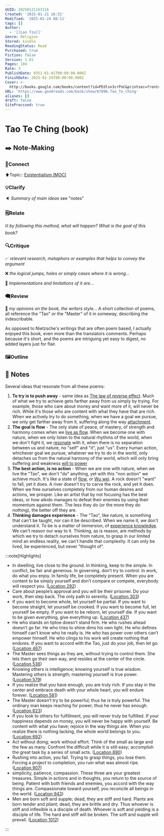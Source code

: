 ```yaml
---
UUID: 20250121163116
Created: '2025-01-21 16:31'
Modified: '2025-01-24 08:11'
tags: []
Author:
  - '[[Lao Tzu]]'
Genre: Religion
Stored: kindle
ReadingStatus: Read
Purchased: true
Fiction: false
Version: 1.01
Pages: 104
Rate: 3
PublishDate: 0351-01-01T00:00:00.000Z
FinishDate: 2025-01-24T00:00:00.000Z
Cover: >-
  http://books.google.com/books/content?id=PEdlsn3crPoC&printsec=frontcover&img=1&zoom=1&edge=curl&source=gbs_api
URL: 'https://www.goodreads.com/book/show/67896.Tao_Te_Ching'
aliases: []
draft: false
SiteProcssed: true
---
```


# Tao Te Ching (book)

## ✒️ Note-Making

### 🔗Connect

⬆️Topic:: [Existentialism (MOC)](/mocs/existentialism-moc.md)

### 💡Clarify
🔈 *Summary of main ideas*
see "notes"
### 🗒️Relate

⛓ *by following this method, what will happen? What is the goal of this book?*

### 🔍Critique

✅ *relevant research, metaphors or examples that helps to convey the argument*

❌ *the logical jumps, holes or simply cases where it is wrong...*

🧱 *Implementations and limitations of it are...*

### 🗨️Review

💭 *my opinions on the book, the writers style...*
A short collection of poems, all reference the "Tao" or the "Master" of it in someway, describing the indescribable.

As opposed to Nietzsche's writings that are often poem based, I actually enjoyed this book, even more than the translators comments. Perhaps because it's short, and the poems are intriguing yet easy to digest, no added layers just for flair.
### 🖼️Outline

## 📒 Notes

Several ideas that resonate from all these poems:

1. **To try is to push away** - same idea as [The law of reverse effect](/notes/the-law-of-reverse-effect.md). Much of what we try to achieve gets farther away from us simply by trying. For example, those who care about money and want more of it, will never be rich. While it's those who are content with what they have that are rich. When we actively try to do something, when we have a goal we pursue, we only get farther away from it, suffering along the way [attachment](/notes/attachment.md).
2. **The goal is flow** - The only state of peace, of mastery, of strength and harmony comes when we [live as flow](/notes/life-as-flow.md). When we become one with nature, when we only listen to the natural rhythms of the world, when we don't fight it, we [resonate](/notes/resonance.md) with it, when there is no separation between us and nature, no "self" and "it", just "us". Every human action, whichever goal we pursue, whatever we try to do in the world, only detaches us from the natural harmony of the world, which will only bring suffering and weakness [will to power](/notes/will-to-power.md)
3. **The best action, is no action** - When we are one with nature, when we live the "Tao", we don't "do" anything, yet with this "non action" we achieve much. It's like a state of [flow](/notes/flow.md), or [Wu wei](/notes/wu-wei.md). A rock doesn't "want" to fall, yet it does. A river doesn't try to carve the rock, and yet it does. When we free ourselves completely from our human desires and actions, we prosper. Like an artist that by not focusing has the best ideas, or how aikido manages to defeat their enemies by using their momentum against them. The less they do (or the more they do nothing), the better off they are.
4. **Thinking damages experience** - The "Tao", like nature, is something that can't be taught, nor can it be described. When we name it, we don't understand it. To be is a matter of immersion, of [experience knowledge](/notes/experience-knowledge.md). We can't reason our way to it. Thinking, as is reason, are methods by which we try to detach ourselves from nature, to grasp in our limited mind an endless reality, we can't handle that complexity. It can only be lived, be experienced, but never "thought of".

:::note[Highlights]

- In dwelling, live close to the ground. In thinking, keep to the simple. In conflict, be fair and generous. In governing, don’t try to control. In work, do what you enjoy. In family life, be completely present. When you are content to be simply yourself and don’t compare or compete, everybody will respect you. ([Location 292](https://readwise.io/to_kindle?action=open&asin=B003SHDM8O&location=292))
- Care about people’s approval and you will be their prisoner. Do your work, then step back. The only path to serenity. ([Location 303](https://readwise.io/to_kindle?action=open&asin=B003SHDM8O&location=303))
- If you want to become whole, let yourself be partial. If you want to become straight, let yourself be crooked. If you want to become full, let yourself be empty. If you want to be reborn, let yourself die. If you want to be given everything, give everything up. ([Location 437](https://readwise.io/to_kindle?action=open&asin=B003SHDM8O&location=437))
- He who stands on tiptoe doesn’t stand firm. He who rushes ahead doesn’t go far. He who tries to shine dims his own light. He who defines himself can’t know who he really is. He who has power over others can’t empower himself. He who clings to his work will create nothing that endures. If you want to accord with the Tao, just do your job, then let go. ([Location 467](https://readwise.io/to_kindle?action=open&asin=B003SHDM8O&location=467))
- The Master sees things as they are, without trying to control them. She lets them go their own way, and resides at the center of the circle. ([Location 536](https://readwise.io/to_kindle?action=open&asin=B003SHDM8O&location=536))
- Knowing others is intelligence; knowing yourself is true wisdom. Mastering others is strength; mastering yourself is true power. ([Location 579](https://readwise.io/to_kindle?action=open&asin=B003SHDM8O&location=579))
- If you realize that you have enough, you are truly rich. If you stay in the center and embrace death with your whole heart, you will endure forever. ([Location 581](https://readwise.io/to_kindle?action=open&asin=B003SHDM8O&location=581))
- The Master doesn’t try to be powerful; thus he is truly powerful. The ordinary man keeps reaching for power; thus he never has enough. ([Location 623](https://readwise.io/to_kindle?action=open&asin=B003SHDM8O&location=623))
- If you look to others for fulfillment, you will never truly be fulfilled. If your happiness depends on money, you will never be happy with yourself. Be content with what you have; rejoice in the way things are. When you realize there is nothing lacking, the whole world belongs to you. ([Location 692](https://readwise.io/to_kindle?action=open&asin=B003SHDM8O&location=692))
- Act without doing; work without effort. Think of the small as large and the few as many. Confront the difficult while it is still easy; accomplish the great task by a series of small acts. ([Location 890](https://readwise.io/to_kindle?action=open&asin=B003SHDM8O&location=890))
- Rushing into action, you fail. Trying to grasp things, you lose them. Forcing a project to completion, you ruin what was almost ripe. ([Location 907](https://readwise.io/to_kindle?action=open&asin=B003SHDM8O&location=907))
- simplicity, patience, compassion. These three are your greatest treasures. Simple in actions and in thoughts, you return to the source of being. Patient with both friends and enemies, you accord with the way things are. Compassionate toward yourself, you reconcile all beings in the world. ([Location 943](https://readwise.io/to_kindle?action=open&asin=B003SHDM8O&location=943))
- Men are born soft and supple; dead, they are stiff and hard. Plants are born tender and pliant; dead, they are brittle and dry. Thus whoever is stiff and inflexible is a disciple of death. Whoever is soft and yielding is a disciple of life. The hard and stiff will be broken. The soft and supple will prevail. ([Location 1012](https://readwise.io/to_kindle?action=open&asin=B003SHDM8O&location=1012))

:::

